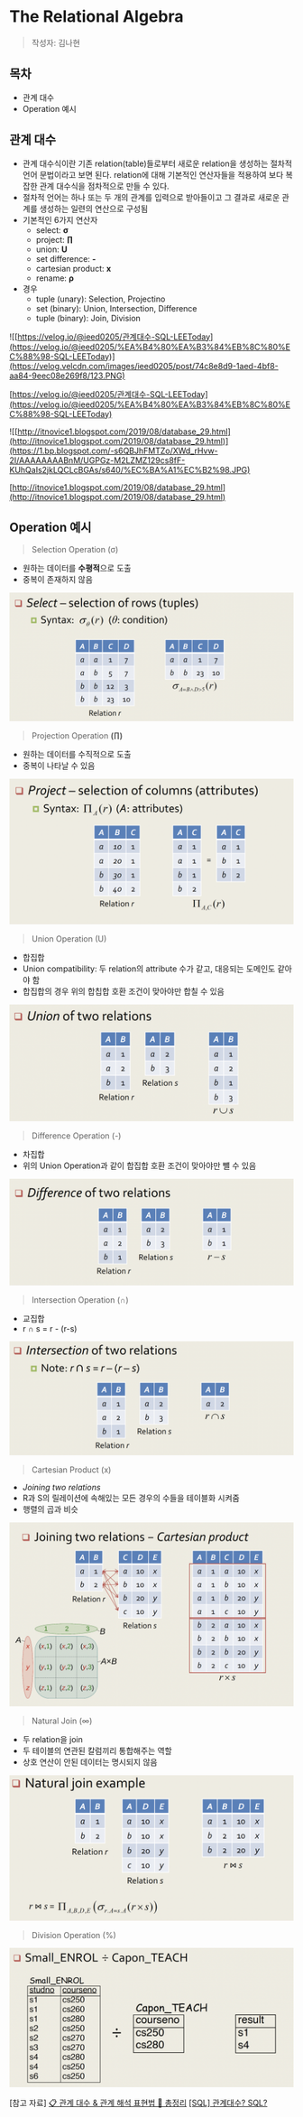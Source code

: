 # The Relational Algebra

> 작성자: 김나현

## 목차

- 관계 대수
- Operation 예시

## 관계 대수

- 관계 대수식이란 기존 relation(table)들로부터 새로운 relation을 생성하는 절차적 언어 문법이라고 보면 된다. relation에 대해 기본적인 연산자들을 적용하여 보다 복잡한 관계 대수식을 점차적으로 만들 수 있다.
- 절차적 언어는 하나 또는 두 개의 관계를 입력으로 받아들이고 그 결과로 새로운 관계를 생성하는 일련의 연산으로 구성됨
- 기본적인 6가지 연산자
  - select: **σ**
  - project: **∏**
  - union: **U**
  - set difference: **-**
  - cartesian product: **x**
  - rename: **ρ**
- 경우
  - tuple (unary): Selection, Projectino
  - set (binary): Union, Intersection, Difference
  - tuple (binary): Join, Division

![[https://velog.io/@ieed0205/관계대수-SQL-LEEToday](https://velog.io/@ieed0205/%EA%B4%80%EA%B3%84%EB%8C%80%EC%88%98-SQL-LEEToday)](https://velog.velcdn.com/images/ieed0205/post/74c8e8d9-1aed-4bf8-aa84-9eec08e269f8/123.PNG)

[https://velog.io/@ieed0205/관계대수-SQL-LEEToday](https://velog.io/@ieed0205/%EA%B4%80%EA%B3%84%EB%8C%80%EC%88%98-SQL-LEEToday)

![[http://itnovice1.blogspot.com/2019/08/database_29.html](http://itnovice1.blogspot.com/2019/08/database_29.html)](https://1.bp.blogspot.com/-s6QBJhFMTZo/XWd_rHvw-2I/AAAAAAAABnM/UGPGz-M2LZMZ129cs8fF-KUhQaIs2jkLQCLcBGAs/s640/%EC%BA%A1%EC%B2%98.JPG)

[http://itnovice1.blogspot.com/2019/08/database_29.html](http://itnovice1.blogspot.com/2019/08/database_29.html)

## Operation 예시

> Selection Operation (σ)

- 원하는 데이터를 **수평적**으로 도출
- 중복이 존재하지 않음

![Untitled](Image/Untitled%201.png)
</br>

> Projection Operation **(∏)**

- 원하는 데이터를 수직적으로 도출
- 중복이 나타날 수 있음

![Untitled](Image/Untitled%202.png)
</br>

> Union Operation (U)

- 합집합
- Union compatibility: 두 relation의 attribute 수가 같고, 대응되는 도메인도 같아야 함
- 합집합의 경우 위의 합칩합 호환 조건이 맞아야만 합칠 수 있음

![Untitled](Image/Untitled%203.png)
</br>

> Difference Operation (-)

- 차집합
- 위의 Union Operation과 같이 합집합 호환 조건이 맞아야만 뺼 수 있음

![Untitled](Image/Untitled%204.png)
</br>

> Intersection Operation (∩)

- 교집합
- r ∩ s = r - (r-s)

![Untitled](Image/Untitled%205.png)
</br>

> Cartesian Product (x)

- _Joining two relations_
- R과 S의 릴레이션에 속해있는 모든 경우의 수들을 테이블화 시켜줌
- 행렬의 곱과 비슷

![Untitled](Image/Untitled%206.png)
</br>

> Natural Join (∞)

- 두 relation을 join
- 두 테이블의 연관된 칼럼끼리 통합해주는 역할
- 상호 연산이 안된 데이터는 명시되지 않음

![Untitled](Image/Untitled%207.png)
</br>

> Division Operation (%)

![Untitled](Image/Untitled%208.png)

[참고 자료]
[📋 관계 대수 & 관계 해석 표현법 💯 총정리](https://inpa.tistory.com/entry/DB-📚-관계-대수-관계-해석-SQL-🕵️-정리)
[[SQL] 관계대수? SQL?](https://velog.io/@ieed0205/관계대수-SQL-LEEToday)
